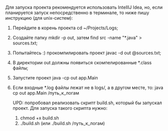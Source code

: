 Для запуска проекта рекомендуется использовать IntellIJ Idea, но, если планируется запуск непосредственно в терминале, то ниже пишу инструкцию (для unix-систем):
1. Перейдите в корень проекта cd ~/Projects/Logs;
2. Создайте папку mkdir -p out, затем find src -name "*.java" > sources.txt;
3. Попытайтесь :) прокомпилировать проект javac -d out @sources.txt;
4. В директории out должны появиться скомпелированные *.class файлы;
5. Запустите проект java -cp out app.Main
6. Если входные *.log файлы лежат не в logs/, а в другом месте, то: java cp out app.Main /путь_к_логам

   UPD: попробовал реализовать скрипт build.sh, который бы запускал проект. Для запуска такого скрипта нужно:
   1. chmod +x build.sh
   2. ./build.sh (или ./build.sh /путь_к_логам)
